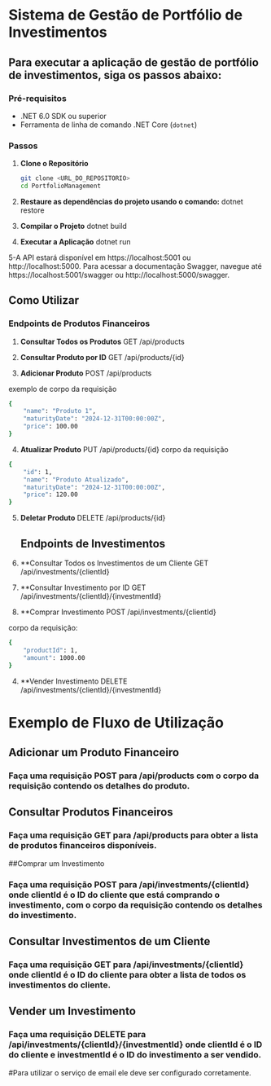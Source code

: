 # Sistema de Gestão de Portfólio de Investimentos

## Para executar a aplicação de gestão de portfólio de investimentos, siga os passos abaixo:

### Pré-requisitos
- .NET 6.0 SDK ou superior
- Ferramenta de linha de comando .NET Core (`dotnet`)

### Passos

1. **Clone o Repositório**

   ```bash
   git clone <URL_DO_REPOSITORIO>
   cd PortfolioManagement


2. **Restaure as dependências do projeto usando o comando:**
dotnet restore

3. **Compilar o Projeto**
dotnet build

4. **Executar a Aplicação**
dotnet run

5-A API estará disponível em https://localhost:5001 ou http://localhost:5000. Para acessar a documentação Swagger, navegue até https://localhost:5001/swagger ou http://localhost:5000/swagger.

## Como Utilizar

  ### Endpoints de Produtos Financeiros

1. **Consultar Todos os Produtos**
GET /api/products

2. **Consultar Produto por ID**
GET /api/products/{id}

3. **Adicionar Produto**
POST /api/products

exemplo de corpo da requisição

```bash
{
    "name": "Produto 1",
    "maturityDate": "2024-12-31T00:00:00Z",
    "price": 100.00
}
```

4. **Atualizar Produto**
PUT /api/products/{id}
corpo da requisição

```bash
{
    "id": 1,
    "name": "Produto Atualizado",
    "maturityDate": "2024-12-31T00:00:00Z",
    "price": 120.00
}
```
5. **Deletar Produto**
DELETE /api/products/{id}


	## Endpoints de Investimentos

1. **Consultar Todos os Investimentos de um Cliente
GET /api/investments/{clientId}

2. **Consultar Investimento por ID
GET /api/investments/{clientId}/{investmentId}

3. **Comprar Investimento
POST /api/investments/{clientId}

corpo da requisição:
```bash
{
    "productId": 1,
    "amount": 1000.00
}
```

4. **Vender Investimento
DELETE /api/investments/{clientId}/{investmentId}


# Exemplo de Fluxo de Utilização

## Adicionar um Produto Financeiro

### Faça uma requisição POST para /api/products com o corpo da requisição contendo os detalhes do produto.

## Consultar Produtos Financeiros

### Faça uma requisição GET para /api/products para obter a lista de produtos financeiros disponíveis.

##Comprar um Investimento

### Faça uma requisição POST para /api/investments/{clientId} onde clientId é o ID do cliente que está comprando o investimento, com o corpo da requisição contendo os detalhes do investimento.

## Consultar Investimentos de um Cliente

### Faça uma requisição GET para /api/investments/{clientId} onde clientId é o ID do cliente para obter a lista de todos os investimentos do cliente.

## Vender um Investimento

### Faça uma requisição DELETE para /api/investments/{clientId}/{investmentId} onde clientId é o ID do cliente e investmentId é o ID do investimento a ser vendido.

#Para utilizar o serviço de email ele deve ser configurado corretamente.


